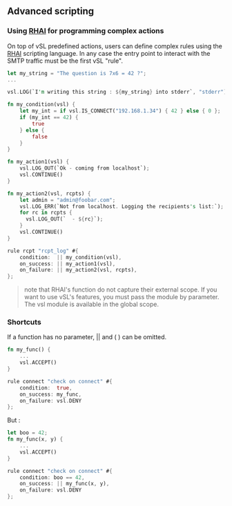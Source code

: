 ## Advanced scripting

### Using [RHAI](https://rhai.rs/) for programming complex actions

On top of vSL predefined actions, users can define complex rules using the [RHAI](https://rhai.rs/) scripting language.
In any case the entry point to interact with the SMTP traffic must be the first vSL "rule".

```rust
let my_string = "The question is 7x6 = 42 ?";
...

vsl.LOG(`I'm writing this string : ${my_string} into stderr`, "stderr");
```

```rust
fn my_condition(vsl) {
    let my_int = if vsl.IS_CONNECT("192.168.1.34") { 42 } else { 0 };
    if (my_int == 42) {
        true
    } else {
        false
    }
}

fn my_action1(vsl) {
    vsl.LOG_OUT(`Ok - coming from localhost`);
    vsl.CONTINUE()
}

fn my_action2(vsl, rcpts) {
    let admin = "admin@foobar.com";
    vsl.LOG_ERR(`Not from localhost. Logging the recipients's list:`);
    for rc in rcpts {
      vsl.LOG_OUT(`  - ${rc}`);
    }
    vsl.CONTINUE()
}

rule rcpt "rcpt_log" #{
    condition:  || my_condition(vsl),
    on_success: || my_action1(vsl),
    on_failure: || my_action2(vsl, rcpts),
};
```

> note that RHAI's function do not capture their external scope. If you want to use vSL's features, you must pass the module by parameter. The vsl module is available in the global scope.

### Shortcuts

If a function has no parameter, || and ( ) can be omitted.

```rust
fn my_func() {
    ...
    vsl.ACCEPT()
}

rule connect "check on connect" #{
    condition:  true,
    on_success: my_func,
    on_failure: vsl.DENY
};
```

But :

```rust
let boo = 42;
fn my_func(x, y) {
    ...
    vsl.ACCEPT()
}

rule connect "check on connect" #{
    condition: boo == 42,
    on_success: || my_func(x, y),
    on_failure: vsl.DENY
};
```
